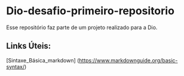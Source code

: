 # Dio-desafio-primeiro-repositorio
Esse repositório faz parte de um projeto realizado para a Dio.

## Links Úteis: 
[Sintaxe_Básica_markdown] (https://www.markdownguide.org/basic-syntax/)
